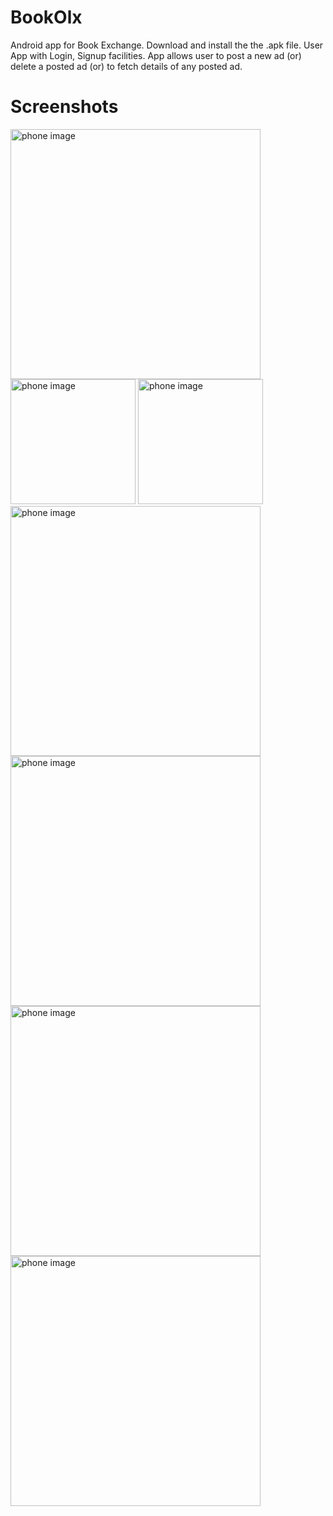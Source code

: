# BookOlx
 Android app for Book Exchange. Download and install the the .apk file.
 User App with Login, Signup facilities.
 App allows user to post a new ad (or) delete a posted ad (or) to fetch details of any posted ad.

# Screenshots
<img src="images/loading.png" alt="phone image" width="400px" />
<img src="images/login.png" alt="phone image" width="200px" />
<img src="images/signup.png" alt="phone image" width="200px" />
<img src="images/home.png" alt="phone image" width="400px" />
<img src="images/navigation.png" alt="phone image" width="400px" />
<img src="images/my_ad.png" alt="phone image" width="400px" />
<img src="images/new_ad.png" alt="phone image" width="400px" />